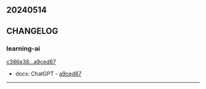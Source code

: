 ## 20240514

## CHANGELOG

### learning-ai

[c386e38...a9ced87](https://github.com/zhbhun/learning-ai/compare/c386e38...a9ced87)

* docs: ChatGPT - [a9ced87](https://github.com/zhbhun/learning-ai/commit/a9ced8759e2d38f2cff5c1a350d01a1eb9cad30e)

---

